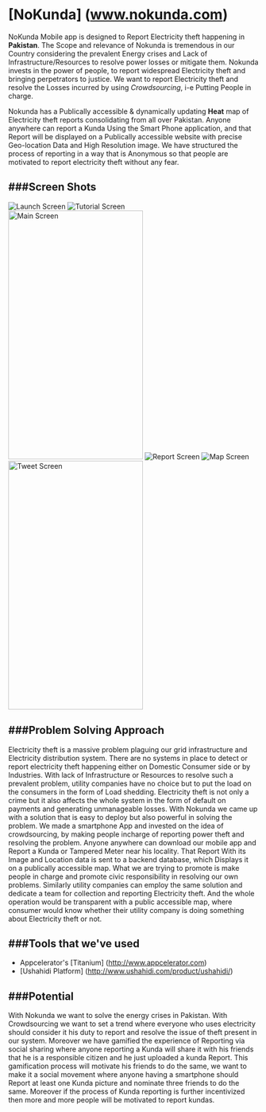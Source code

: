 # [NoKunda] (www.nokunda.com)

NoKunda Mobile app is designed to Report Electricity theft happening in **Pakistan**. The Scope and relevance of Nokunda is tremendous in our Country considering the prevalent Energy crises and Lack of Infrastructure/Resources to resolve power losses or mitigate them.  Nokunda invests in the power of people, to report widespread Electricity theft and bringing perpetrators to justice.  We want to report Electricity theft and resolve the Losses incurred by using *Crowdsourcing*, i-e Putting People in charge.

Nokunda has a Publically accessible & dynamically updating **Heat** map of Electricity theft reports consolidating from all over Pakistan. Anyone anywhere can report a Kunda Using the Smart Phone application, and that Report will be displayed on a Publically accessible website with precise Geo-location Data and High Resolution image. We have structured the process of reporting in a way that is Anonymous so that people are motivated to report electricity theft without any fear.

###Screen Shots
---
<img src="/ScreenShots/launchScreen.jpg" alt="Launch Screen"> <img src="/ScreenShots/tutorialScreen.jpg" alt="Tutorial Screen"> <img src="/ScreenShots/mainScreen.jpg" alt="Main Screen" width = "271" height = "500">
<img src="/ScreenShots/reportScreen.jpg" alt="Report Screen"> <img src="/ScreenShots/mapScreen.jpg" alt="Map Screen"> <img src="/ScreenShots/tweetScreen.jpg" alt="Tweet Screen" width = "271" height = "500">


###Problem Solving Approach
---

Electricity theft is a massive problem plaguing our grid infrastructure and Electricity distribution system. There are no systems in place to detect or report electricity theft happening either on Domestic Consumer side or by Industries. With lack of Infrastructure or Resources to resolve such a prevalent problem, utility companies have no choice but to put the load on the consumers in the form of Load shedding. Electricity theft is not only a crime but it also affects the whole system in the form of default on payments and generating unmanageable losses. 
 With Nokunda we came up with a solution that is easy to deploy but also powerful in solving the problem.  We made a smartphone App and invested on the idea of crowdsourcing, by making people incharge of reporting power theft and resolving the problem. Anyone anywhere can download our mobile app and Report a Kunda or Tampered Meter near his locality. That Report With its Image and Location data is sent to a backend database, which Displays it on a publically accessible map. What we are trying to promote is make people in charge and promote civic responsibility in resolving our own problems. Similarly utility companies can employ the same solution and dedicate a team for collection and reporting Electricity theft. And the whole operation would be transparent with a public accessible map, where consumer would know whether their utility company is doing something about Electricity theft or not.
 
###Tools that we've used
 ---
 * Appcelerator's [Titanium] (http://www.appcelerator.com)
 * [Ushahidi Platform] (http://www.ushahidi.com/product/ushahidi/)
 
 
###Potential
---
With Nokunda we want to solve the energy crises in Pakistan. With Crowdsourcing we want to set a trend where everyone who uses electricity should consider it his duty to report and resolve the issue of theft present in our system. Moreover we have gamified the experience of Reporting via social sharing where anyone reporting a Kunda will share it with his friends that he is a responsible citizen and he just uploaded a kunda Report. This gamification process will motivate his friends to do the same, we want to make it a social movement where anyone having a smartphone should Report at least one Kunda picture and nominate three friends to do the same. Moreover if the process of Kunda reporting is further incentivized then more and more people will be motivated to report kundas. 

